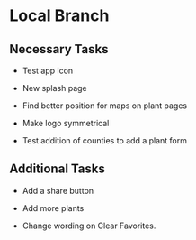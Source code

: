 Local Branch
============

Necessary Tasks
---------------
* Test app icon

* New splash page

* Find better position for maps on plant pages

* Make logo symmetrical

* Test addition of counties to add a plant form


Additional Tasks
----------------
* Add a share button

* Add more plants

* Change wording on Clear Favorites. 